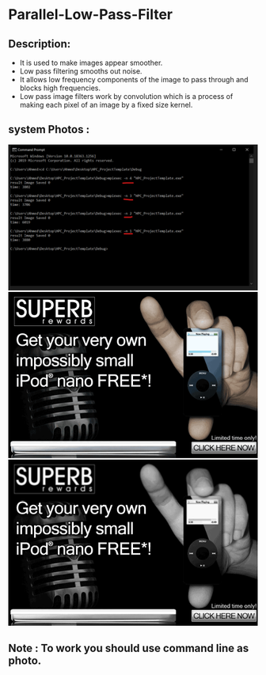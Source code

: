 # Parallel-Low-Pass-Filter
## Description:
- It is used to make images appear smoother. 
- Low pass filtering smooths out noise. 
- It allows low frequency components of the image to pass through and blocks high frequencies.
- Low pass image filters work by convolution which is a process of making each pixel of an image by a fixed size kernel.

## system Photos :
![](commandrun.png)
![](test.png)
![](outputRes0.png)


## Note : To work you should use command line as photo.
